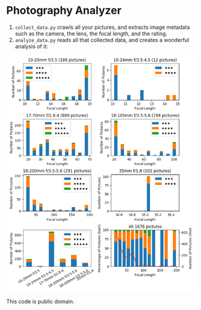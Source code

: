 # Photography Analyzer

1. `collect_data.py` crawls all your pictures, and extracts image metadata such as the camera, the lens, the focal length, and the rating.
2. `analyze_data.py` reads all that collected data, and creates a wonderful analysis of it:

![screenshot](https://raw.githubusercontent.com/bastibe/Photography-Analyzer/master/analysis.png)

This code is public domain.
